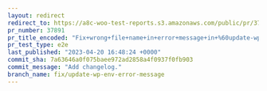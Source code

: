 ```yaml
---
layout: redirect
redirect_to: https://a8c-woo-test-reports.s3.amazonaws.com/public/pr/37891/e2e/index.html
pr_number: 37891
pr_title_encoded: "Fix+wrong+file+name+in+error+message+in+%60update-wp-env.php%60"
pr_test_type: e2e
last_published: "2023-04-20 16:48:24 +0000"
commit_sha: 7a63646a0f075baee972ad2858a4f0937f0fb903
commit_message: "Add changelog."
branch_name: fix/update-wp-env-error-message
---
```

